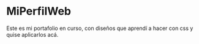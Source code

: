 # MiPerfilWeb
Este es mi portafolio en curso, con diseños que aprendí a hacer con css y quise aplicarlos acá. 
